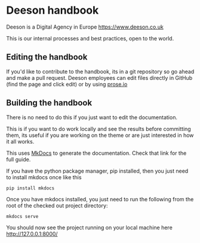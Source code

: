 # Deeson handbook

Deeson is a Digital Agency in Europe https://www.deeson.co.uk

This is our internal processes and best practices, open to the world.

## Editing the handbook

If you'd like to contribute to the handbook, its in a git repository so
go ahead and make a pull request. Deeson employees can edit files
directly in GitHub (find the page and click edit) or by using
[prose.io](https://prose.io)

## Building the handbook

There is no need to do this if you just want to edit the documentation.

This is if you want to do work locally and see the results before
committing them, its useful if you are working on the theme or are
just interested in how it all works.

This uses [MkDocs](https://mkdocs.readthedocs.io) to generate the
documentation. Check that link for the full guide.

If you have the python package manager, pip installed, then you just
need to install mkdocs once like this

    pip install mkdocs

Once you have mkdocs installed, you just need to run the following
from the root of the checked out project directory:

    mkdocs serve
    
You should now see the project running on your local machine here
http://127.0.0.1:8000/